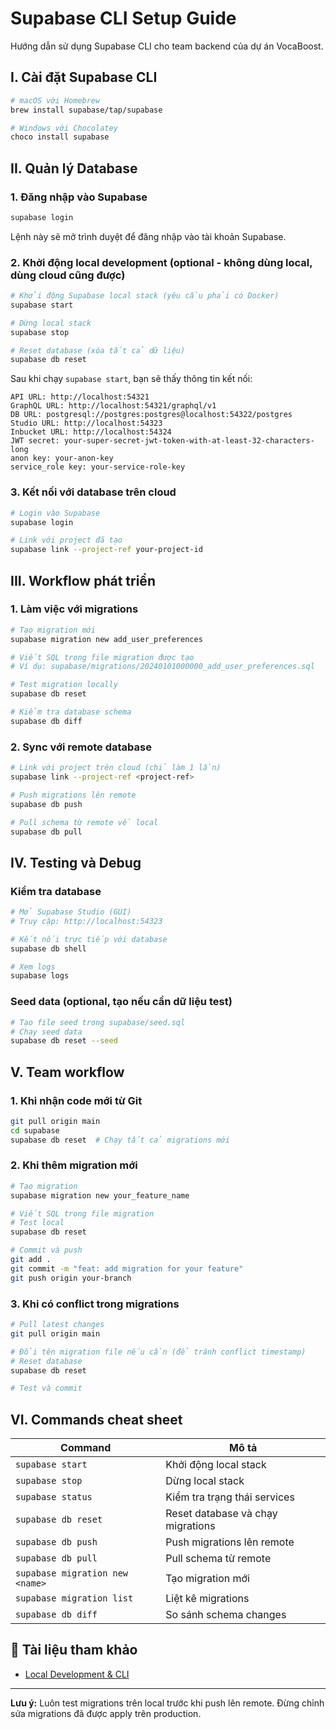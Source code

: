 # Supabase CLI Setup Guide

Hướng dẫn sử dụng Supabase CLI cho team backend của dự án VocaBoost.

## I. Cài đặt Supabase CLI

```bash
# macOS với Homebrew
brew install supabase/tap/supabase

# Windows với Chocolatey
choco install supabase
```

## II. Quản lý Database
### 1. Đăng nhập vào Supabase

```bash
supabase login
```

Lệnh này sẽ mở trình duyệt để đăng nhập vào tài khoản Supabase.


### 2. Khởi động local development (optional - không dùng local, dùng cloud cũng được)

```bash
# Khởi động Supabase local stack (yêu cầu phải có Docker)
supabase start

# Dừng local stack
supabase stop

# Reset database (xóa tất cả dữ liệu)
supabase db reset
```

Sau khi chạy `supabase start`, bạn sẽ thấy thông tin kết nối:

```
API URL: http://localhost:54321
GraphQL URL: http://localhost:54321/graphql/v1
DB URL: postgresql://postgres:postgres@localhost:54322/postgres
Studio URL: http://localhost:54323
Inbucket URL: http://localhost:54324
JWT secret: your-super-secret-jwt-token-with-at-least-32-characters-long
anon key: your-anon-key
service_role key: your-service-role-key
```

### 3. Kết nối với database trên cloud
```bash
# Login vào Supabase
supabase login

# Link với project đã tạo
supabase link --project-ref your-project-id
```

## III. Workflow phát triển

### 1. Làm việc với migrations

```bash
# Tạo migration mới
supabase migration new add_user_preferences

# Viết SQL trong file migration được tạo
# Ví dụ: supabase/migrations/20240101000000_add_user_preferences.sql

# Test migration locally
supabase db reset

# Kiểm tra database schema
supabase db diff
```

### 2. Sync với remote database

```bash
# Link với project trên cloud (chỉ làm 1 lần)
supabase link --project-ref <project-ref>

# Push migrations lên remote
supabase db push

# Pull schema từ remote về local
supabase db pull
```

## IV. Testing và Debug

### Kiểm tra database

```bash
# Mở Supabase Studio (GUI)
# Truy cập: http://localhost:54323

# Kết nối trực tiếp với database
supabase db shell

# Xem logs
supabase logs
```

### Seed data (optional, tạo nếu cần dữ liệu test)

```bash
# Tạo file seed trong supabase/seed.sql
# Chạy seed data
supabase db reset --seed
```

## V. Team workflow

### 1. Khi nhận code mới từ Git

```bash
git pull origin main
cd supabase
supabase db reset  # Chạy tất cả migrations mới
```

### 2. Khi thêm migration mới

```bash
# Tạo migration
supabase migration new your_feature_name

# Viết SQL trong file migration
# Test local
supabase db reset

# Commit và push
git add .
git commit -m "feat: add migration for your feature"
git push origin your-branch
```

### 3. Khi có conflict trong migrations

```bash
# Pull latest changes
git pull origin main

# Đổi tên migration file nếu cần (để tránh conflict timestamp)
# Reset database
supabase db reset

# Test và commit
```
## VI. Commands cheat sheet

| Command | Mô tả |
|---------|--------|
| `supabase start` | Khởi động local stack |
| `supabase stop` | Dừng local stack |
| `supabase status` | Kiểm tra trạng thái services |
| `supabase db reset` | Reset database và chạy migrations |
| `supabase db push` | Push migrations lên remote |
| `supabase db pull` | Pull schema từ remote |
| `supabase migration new <name>` | Tạo migration mới |
| `supabase migration list` | Liệt kê migrations |
| `supabase db diff` | So sánh schema changes |

## 🔗 Tài liệu tham khảo

- [Local Development & CLI](https://supabase.com/docs/guides/cli)

---

**Lưu ý:** Luôn test migrations trên local trước khi push lên remote. Đừng chỉnh sửa migrations đã được apply trên production.